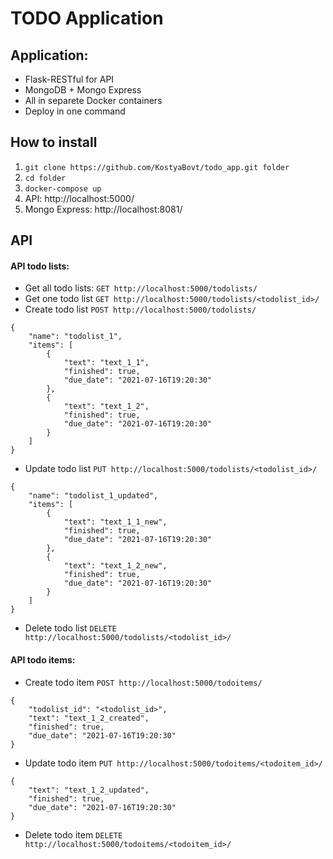 # TODO Application

## Application:
* Flask-RESTful for API
* MongoDB + Mongo Express
* All in separete Docker containers
* Deploy in one command

## How to install

1. `git clone https://github.com/KostyaBovt/todo_app.git folder`
2. `cd folder`
3. `docker-compose up`
4. API: http://localhost:5000/
5. Mongo Express: http://localhost:8081/


## API 

#### API todo lists: 

* Get all todo lists: `GET http://localhost:5000/todolists/`
* Get one todo list `GET http://localhost:5000/todolists/<todolist_id>/`
* Create todo list `POST http://localhost:5000/todolists/`
```
{
    "name": "todolist_1",
    "items": [
        {
            "text": "text_1_1",
            "finished": true,
            "due_date": "2021-07-16T19:20:30"
        },
        {
            "text": "text_1_2",
            "finished": true,
            "due_date": "2021-07-16T19:20:30"
        }
    ]
}
```
* Update todo list `PUT http://localhost:5000/todolists/<todolist_id>/`
```
{
    "name": "todolist_1_updated",
    "items": [
        {
            "text": "text_1_1_new",
            "finished": true,
            "due_date": "2021-07-16T19:20:30"
        },
        {
            "text": "text_1_2_new",
            "finished": true,
            "due_date": "2021-07-16T19:20:30"
        }
    ]
}
```
* Delete todo list `DELETE http://localhost:5000/todolists/<todolist_id>/`

#### API todo items: 

* Create todo item `POST http://localhost:5000/todoitems/`
```
{
    "todolist_id": "<todolist_id>",
    "text": "text_1_2_created",
    "finished": true,
    "due_date": "2021-07-16T19:20:30"
}
```
* Update todo item `PUT http://localhost:5000/todoitems/<todoitem_id>/`
```
{
    "text": "text_1_2_updated",
    "finished": true,
    "due_date": "2021-07-16T19:20:30"
}
```
* Delete todo item `DELETE http://localhost:5000/todoitems/<todoitem_id>/`
